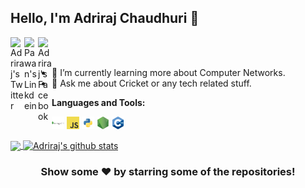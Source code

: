 ## Hello, I'm Adriraj Chaudhuri 👋


<a href="https://twitter.com/AdrirajAdriraj">
  <img align="left" alt="Adriraj's Twitter" width="22px" src="https://cdn.jsdelivr.net/npm/simple-icons@v3/icons/twitter.svg" />
</a>
<a href="https://linkedin.com/in/adri23">
  <img align="left" alt="Pawan's Linkdein" width="22px" src="https://cdn.jsdelivr.net/npm/simple-icons@v3/icons/linkedin.svg" />
</a>
<a href="https://www.facebook.com/adriraj.chaudhuri">
  <img align="left" alt="Adriraj's Facebook" width="22px" src="https://cdn.jsdelivr.net/npm/simple-icons@v3/icons/facebook.svg" />
</a>

<br/>
<br/>

- 🌱 I’m currently learning more about Computer Networks.
- 💬 Ask me about Cricket or any tech related stuff.


**Languages and Tools:**  

<code><img height="20" src="https://raw.githubusercontent.com/github/explore/80688e429a7d4ef2fca1e82350fe8e3517d3494d/topics/mongodb/mongodb.png"></code>
<code><img height="20" src="https://raw.githubusercontent.com/github/explore/80688e429a7d4ef2fca1e82350fe8e3517d3494d/topics/javascript/javascript.png"></code>
<code><img height="20" src="https://raw.githubusercontent.com/github/explore/80688e429a7d4ef2fca1e82350fe8e3517d3494d/topics/python/python.png"></code>
<code><img height="20" src="https://raw.githubusercontent.com/github/explore/80688e429a7d4ef2fca1e82350fe8e3517d3494d/topics/nodejs/nodejs.png"></code>
<code><img height="20" src="https://raw.githubusercontent.com/github/explore/80688e429a7d4ef2fca1e82350fe8e3517d3494d/topics/cpp/cpp.png"></code>

<a href="https://github.com/adriraj2000">
  <img align="center" src="https://github-readme-stats.vercel.app/api/top-langs/?username=adriraj2000&theme=light&hide_langs_below=1" />
</a>
<a href="https://github.com/adriraj2000">
 <img align="center" src="https://github-readme-stats.vercel.app/api?username=adriraj2000&show_icons=true&theme=light&line_height=27" alt="Adriraj's github stats"/>
</a>


<div align="center">

### Show some ❤️ by starring some of the repositories!

</div>

